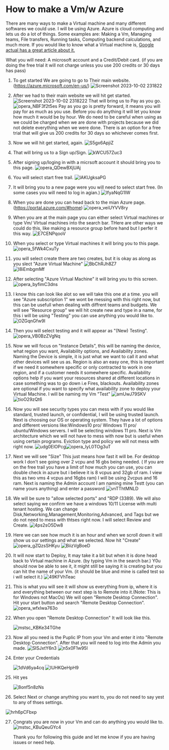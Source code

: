 # How to make a Vm/w Azure 

There are many ways to make a Virtual machine and many different softwares we could use. I will be using Azure. Azure is cloud computing and lets us do a lot of things. Some examples are: Making a Vm, Managing teams, File transfers, Running tasks, Computing backend calculations, and much more. If you would like to know what a Virtual machine is, [Google actual has a great article about it.](https://www.google.com/url?sa=t&rct=j&q=&esrc=s&source=web&cd=&cad=rja&uact=8&ved=2ahUKEwjXuYHIkdmBAxUknokEHdAuCW0QFnoECBwQAQ&url=https%3A%2F%2Fazure.microsoft.com%2Fen-us%2Fresources%2Fcloud-computing-dictionary%2Fwhat-is-a-virtual-machine&usg=AOvVaw08SeczljyrIzAOlpuWZ-Lr&opi=89978449)

What you will need: A microsoft account and a Credit/Debit card. (if you are doing the free trial it will not charge unless you use 200 credits or 30 days has pass)

1. To get started We are going to go to Their main website.(https://azure.microsoft.com/en-us/)
![Screenshot 2023-10-02 231822](https://github.com/JustinTHewitt/How_to_Make_a_Vm/assets/146316539/a892f6fc-4957-43ae-8c7c-5c91fffb139a)
2. After we had to their main website we will hit get started. 
![Screenshot 2023-10-02 2318222](https://github.com/JustinTHewitt/How_to_Make_a_Vm/assets/146316539/027db126-bc0e-4abc-a816-7e1bfdd67d4f)
That will bring us to Pay as you go.
![opera_NBF3f2t5es](https://github.com/JustinTHewitt/How_to_Make_a_Vm/assets/146316539/20d11388-10a7-46fe-844c-da5ffafdf8b1)
Pay as you go is pretty forward, it means you will pay for as much as you use. Before you do anything it will let you know how much it would be by hour.
We do need to be careful when using as we could be charged when we are done with projects because we did not delete everything when we were done.
There is an option for a free trial that will give us 200 credits for 30 days so whichever comes first. 

3. Now we will hit get started, again. 
![S5gx6ApjiZ](https://github.com/JustinTHewitt/How_to_Make_a_Vm/assets/146316539/45c3581c-f8db-44b4-8d2f-41f408b25c48)
4. That will bring us to a Sign up/Sign.
![kWCU57Zuc3](https://github.com/JustinTHewitt/How_to_Make_a_Vm/assets/146316539/30f75e75-b611-4e23-9b48-16dd2d7d5c8f)
5. After signing up/loging in with a micrsoft account it should bring you to this page.
![opera_QDewBXjUAj](https://github.com/JustinTHewitt/How_to_Make_a_Vm/assets/146316539/042ec436-a97b-48c6-8787-5f49e57832ff)
6. You will select start free trail.
![lAKUgksaPG](https://github.com/JustinTHewitt/How_to_Make_a_Vm/assets/146316539/afdf3850-63bf-45fd-b933-c2052c5eca7a)
7. It will bring you to a new page were you will need to select start free. (In some cases you will need to log in agian.)
![lfyaNqG1lW](https://github.com/JustinTHewitt/How_to_Make_a_Vm/assets/146316539/6c364875-b9a6-4bdc-b94f-399dcfb59a28)
8. When you are done you can head back to the mian Azure page. (https://portal.azure.com/#home)
![opera_veiUYVV8ry](https://github.com/JustinTHewitt/How_to_Make_a_Vm/assets/146316539/14d11677-23d0-4d0e-adc6-8308a363a36c)
9. When you are at the main page you can either select Virtual machines or type Vm/ VIrtual machines into the search bar.
   THere are other ways we could do this, like making a resource group before hand but I perfer it this way. 
![E7CENPqooV](https://github.com/JustinTHewitt/How_to_Make_a_Vm/assets/146316539/c0bffa06-79a5-46f8-94b1-51696939d8dd)
10. When you select or type Virtual machines it will bring you to this page. 
![opera_5fWk4CxuTy](https://github.com/JustinTHewitt/How_to_Make_a_Vm/assets/146316539/5c4ac83e-bf6a-41f5-b063-0bb96e73b978)
11. you will select create there are two creates, but it is okay as along as you slect "Azure Virtual Machine"
![BbChRJh8Z7](https://github.com/JustinTHewitt/How_to_Make_a_Vm/assets/146316539/8827cd3b-e3af-4a3b-a559-d83207eb86f1)   
![I8iEmbgmMf](https://github.com/JustinTHewitt/How_to_Make_a_Vm/assets/146316539/6c514024-79e8-4996-afd6-9a6f23fdedc9)
12. After selecting "Azure Virtual Machine" it will bring you to this screen.
![opera_byfimC3dns](https://github.com/JustinTHewitt/How_to_Make_a_Vm/assets/146316539/1dff0952-86dd-4e33-aec1-24fe7825e36e)
13. I know this can look like alot so we will take this one at a time. you will see "Azure subscription 1" we wont be messing with this right now,
   but this can be usefull when dealing with diffrent teams and budgets. We will see "Resource group" we will hit create new and type in a name,
   for this i will be using "Testing" you can use anything you would like to.
![OZGqnGfw9l](https://github.com/JustinTHewitt/How_to_Make_a_Vm/assets/146316539/555253cf-fa2b-4cfa-9a57-fcc8d4d981dc)
13. Then you will select testing and it will appear as "(New) Testing".
![opera_VB0BzZVgNq](https://github.com/JustinTHewitt/How_to_Make_a_Vm/assets/146316539/bbc0583e-4bd7-4026-9f67-ad5b07693a55)
14.  Now we will focus on "Instance Details", this will be naming the device, what region you want, Availability options, and Availability zones.
    Naming the Device is simple, it is just what we want to call it and what other devices will see us as. Region is also an easy one, this is important if we need it somewhere specific or only contracted to work in one region, 
    and if a customer needs it somewhere specific. Availability options help if you want your resources shared at different locations in case something was to go down i.e Fires, blackouts. Availability zones are optional if you want to specify
    what availability zone to deploy your Virtual Machine.
    I will be naming my Vm "Test"
![amUwJ79SKV](https://github.com/JustinTHewitt/How_to_Make_a_Vm/assets/146316539/adadce75-4802-4ccd-bf25-654a3165bc54) ![tioO29zQt6](https://github.com/JustinTHewitt/How_to_Make_a_Vm/assets/146316539/41af45a9-b070-46f4-acd3-10920100604e)
15. Now you will see security types you can mess with if you would like standard, trusted launch, or confidential, I will be using trusted launch.
    Next is choosing our OS or operating system. They have a lot of options and different versions like:Windows10 pro/ Windows 11 pro/ ubuntu/Windows servers. I will be selecting windows 11 pro.
    Next is Vm architecture which we will not have to mess with now but is useful when using certain programs. Eviction type and policy we will not mess with right now. 
    ![udg0ElOPcg](https://github.com/JustinTHewitt/How_to_Make_a_Vm/assets/146316539/1f63ac70-7f25-4cb7-8bf8-307d7c3b46a7)![opera_IyL0TOg3uT](https://github.com/JustinTHewitt/How_to_Make_a_Vm/assets/146316539/c41d09f6-39c5-4ffc-b565-497fe2fde23d)
16. Next we will see "Size" This just means how fast it will be. For desktop work I don't see going over 2 vcpu and 16 gbs being needed. ( If you are on the free trail you have a limit of how much you can use,
     you can double check in azure but i believe it is 8 vcpus and 32gb of ram. I view this as two vms 4 vcpus and 16gbs ram) I will be using 2vcpus and 16 ram.
     Next is naming the Admin account I am naming mine Testt (you can name yours anything) and enter a password 
    ![vnTThtMNLD](https://github.com/JustinTHewitt/How_to_Make_a_Vm/assets/146316539/cf888429-bb8f-4745-a9f6-f54372eb542d)
17. We will be sure to "allow selected ports" and "RDP (3389). We will also select saying we confirm we have a windows 10/11 License with multi tenant hosting. We can change Disk,Networking,Management,Monitoring,Advanced,
    and Tags but we do not need to mess with thtses right now. I will select Review and Create.
![4ps2sO5Dw8](https://github.com/JustinTHewitt/How_to_Make_a_Vm/assets/146316539/ac777f39-861b-4e2e-91c8-a21b78669d67)
18. Here we can see how much it is an hour and when we scroll down it will show us our settings and what we selected. Now hit "Create"
   ![opera_gZQzsSHKyu](https://github.com/JustinTHewitt/How_to_Make_a_Vm/assets/146316539/a58c968a-a3d7-4e83-a6db-77070bde758c)  ![BiizVgBoeD](https://github.com/JustinTHewitt/How_to_Make_a_Vm/assets/146316539/1b9127a9-9ca9-4d0b-ba26-3b7c71bc2149)
19. It will now start to Deploy, It may take it a bit but when it is done head back to Virtual machine in Azure. (by typing Vm in the search bar.)
    Y0u should now be able to see it, it might still be saying it is creating but you can hit the name of your Vm. (it should be blue and mine is called test so i will select it.)
    ![49KFVhTeac](https://github.com/JustinTHewitt/How_to_Make_a_Vm/assets/146316539/0bd7683a-30da-4de8-a5e4-45a76d635ecd)
20. This is what you will see it will show us everything from ip, where it is and everything between our next step is to Remote into it.(Note: This is for Windows not MacOs)
    We will open "Remote Desktop Connection". Hit your start button and search "Remote Desktop Connection".
    ![opera_wfxlwa763o](https://github.com/JustinTHewitt/How_to_Make_a_Vm/assets/146316539/c9cc66dd-4360-4397-8599-7c3ed19c2633)
22. When you open "Remote Desktop Connection" It will look like this.
    
    ![mstsc_KBKe34TGhe](https://github.com/JustinTHewitt/How_to_Make_a_Vm/assets/146316539/40d12c91-2953-4992-9293-9900f33c5803)
    
23. Now all you need is the Puplic IP from your Vm and enter it into "Remote Desktop Connection". After that you will need to log into the Admin you made.
    ![SISJxtY6n3](https://github.com/JustinTHewitt/How_to_Make_a_Vm/assets/146316539/e4a3ed96-cb1c-454f-b45b-f4f55cc6cda7) ![n5x0F1w95l](https://github.com/JustinTHewitt/How_to_Make_a_Vm/assets/146316539/22214d3f-95a3-43b5-a95f-99698c57f2a7)
24. Enter your Credentials
        
    ![1dVd6ya4cq](https://github.com/JustinTHewitt/How_to_Make_a_Vm/assets/146316539/28b4b8a5-d5c5-4c32-96ea-4ed119deeec2) ![lUHKQeHpH9](https://github.com/JustinTHewitt/How_to_Make_a_Vm/assets/146316539/48fff35e-2622-49f2-9a27-bf74ae6d35f3)
25. Hit yes
    
    ![8onf5n8zNs](https://github.com/JustinTHewitt/How_to_Make_a_Vm/assets/146316539/6fb453a8-c7b2-44fe-98ae-65c6db16086a)
26. Select Next or change anything you want to, you do not need to say yest to any of thses settings.

![hrh6pCFbxp](https://github.com/JustinTHewitt/How_to_Make_a_Vm/assets/146316539/82ee1661-b42d-4b30-97f3-7f3c7be65fad)

27. Congrats you are now in your Vm and can do anything you would like to. 
    ![mstsc_KBuQeuGYc4](https://github.com/JustinTHewitt/How_to_Make_a_Vm/assets/146316539/79ee733f-feb2-4123-be9b-31ed7051da39)

    Thank you for following this guide and let me know if you are having issues or need help. 
